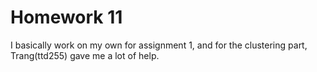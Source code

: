 # Homework 11

I basically work on my own for assignment 1, and for the clustering part, Trang(ttd255) gave me a lot of help.
